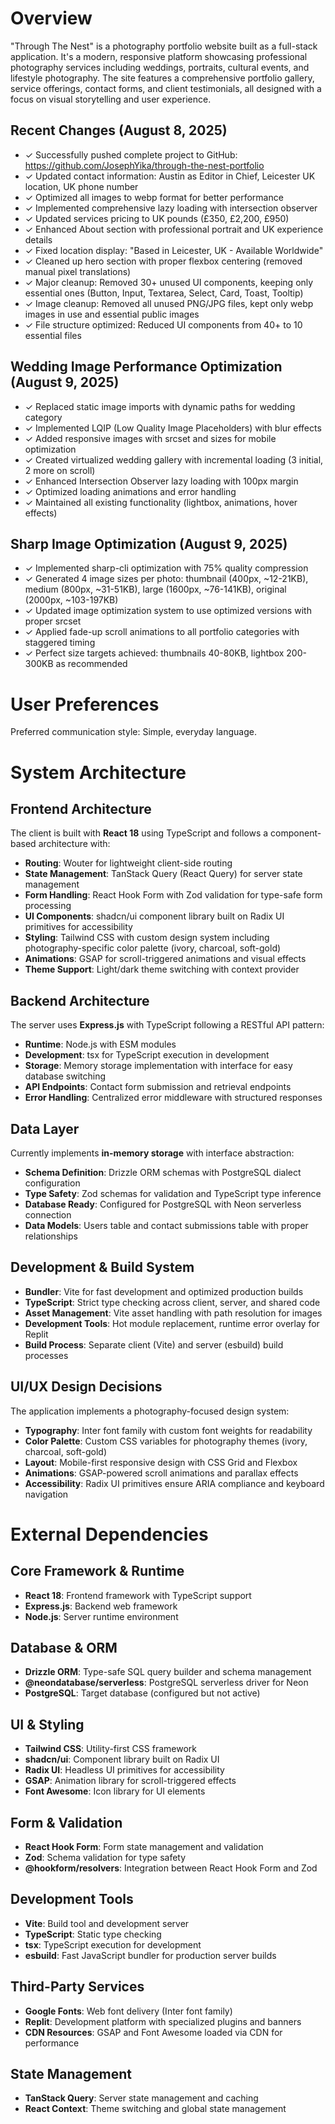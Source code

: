 # Overview

"Through The Nest" is a photography portfolio website built as a full-stack application. It's a modern, responsive platform showcasing professional photography services including weddings, portraits, cultural events, and lifestyle photography. The site features a comprehensive portfolio gallery, service offerings, contact forms, and client testimonials, all designed with a focus on visual storytelling and user experience.

## Recent Changes (August 8, 2025)
- ✓ Successfully pushed complete project to GitHub: https://github.com/JosephYika/through-the-nest-portfolio
- ✓ Updated contact information: Austin as Editor in Chief, Leicester UK location, UK phone number
- ✓ Optimized all images to webp format for better performance
- ✓ Implemented comprehensive lazy loading with intersection observer
- ✓ Updated services pricing to UK pounds (£350, £2,200, £950)
- ✓ Enhanced About section with professional portrait and UK experience details
- ✓ Fixed location display: "Based in Leicester, UK - Available Worldwide"
- ✓ Cleaned up hero section with proper flexbox centering (removed manual pixel translations)
- ✓ Major cleanup: Removed 30+ unused UI components, keeping only essential ones (Button, Input, Textarea, Select, Card, Toast, Tooltip)
- ✓ Image cleanup: Removed all unused PNG/JPG files, kept only webp images in use and essential public images
- ✓ File structure optimized: Reduced UI components from 40+ to 10 essential files

## Wedding Image Performance Optimization (August 9, 2025)
- ✓ Replaced static image imports with dynamic paths for wedding category
- ✓ Implemented LQIP (Low Quality Image Placeholders) with blur effects  
- ✓ Added responsive images with srcset and sizes for mobile optimization
- ✓ Created virtualized wedding gallery with incremental loading (3 initial, 2 more on scroll)
- ✓ Enhanced Intersection Observer lazy loading with 100px margin
- ✓ Optimized loading animations and error handling
- ✓ Maintained all existing functionality (lightbox, animations, hover effects)

## Sharp Image Optimization (August 9, 2025)
- ✓ Implemented sharp-cli optimization with 75% quality compression
- ✓ Generated 4 image sizes per photo: thumbnail (400px, ~12-21KB), medium (800px, ~31-51KB), large (1600px, ~76-141KB), original (2000px, ~103-197KB)
- ✓ Updated image optimization system to use optimized versions with proper srcset
- ✓ Applied fade-up scroll animations to all portfolio categories with staggered timing
- ✓ Perfect size targets achieved: thumbnails 40-80KB, lightbox 200-300KB as recommended

# User Preferences

Preferred communication style: Simple, everyday language.

# System Architecture

## Frontend Architecture

The client is built with **React 18** using TypeScript and follows a component-based architecture with:

- **Routing**: Wouter for lightweight client-side routing
- **State Management**: TanStack Query (React Query) for server state management
- **Form Handling**: React Hook Form with Zod validation for type-safe form processing
- **UI Components**: shadcn/ui component library built on Radix UI primitives for accessibility
- **Styling**: Tailwind CSS with custom design system including photography-specific color palette (ivory, charcoal, soft-gold)
- **Animations**: GSAP for scroll-triggered animations and visual effects
- **Theme Support**: Light/dark theme switching with context provider

## Backend Architecture

The server uses **Express.js** with TypeScript following a RESTful API pattern:

- **Runtime**: Node.js with ESM modules
- **Development**: tsx for TypeScript execution in development
- **Storage**: Memory storage implementation with interface for easy database switching
- **API Endpoints**: Contact form submission and retrieval endpoints
- **Error Handling**: Centralized error middleware with structured responses

## Data Layer

Currently implements **in-memory storage** with interface abstraction:

- **Schema Definition**: Drizzle ORM schemas with PostgreSQL dialect configuration
- **Type Safety**: Zod schemas for validation and TypeScript type inference
- **Database Ready**: Configured for PostgreSQL with Neon serverless connection
- **Data Models**: Users table and contact submissions table with proper relationships

## Development & Build System

- **Bundler**: Vite for fast development and optimized production builds
- **TypeScript**: Strict type checking across client, server, and shared code
- **Asset Management**: Vite asset handling with path resolution for images
- **Development Tools**: Hot module replacement, runtime error overlay for Replit
- **Build Process**: Separate client (Vite) and server (esbuild) build processes

## UI/UX Design Decisions

The application implements a photography-focused design system:

- **Typography**: Inter font family with custom font weights for readability
- **Color Palette**: Custom CSS variables for photography themes (ivory, charcoal, soft-gold)
- **Layout**: Mobile-first responsive design with CSS Grid and Flexbox
- **Animations**: GSAP-powered scroll animations and parallax effects
- **Accessibility**: Radix UI primitives ensure ARIA compliance and keyboard navigation

# External Dependencies

## Core Framework & Runtime
- **React 18**: Frontend framework with TypeScript support
- **Express.js**: Backend web framework
- **Node.js**: Server runtime environment

## Database & ORM
- **Drizzle ORM**: Type-safe SQL query builder and schema management
- **@neondatabase/serverless**: PostgreSQL serverless driver for Neon
- **PostgreSQL**: Target database (configured but not active)

## UI & Styling
- **Tailwind CSS**: Utility-first CSS framework
- **shadcn/ui**: Component library built on Radix UI
- **Radix UI**: Headless UI primitives for accessibility
- **GSAP**: Animation library for scroll-triggered effects
- **Font Awesome**: Icon library for UI elements

## Form & Validation
- **React Hook Form**: Form state management and validation
- **Zod**: Schema validation for type safety
- **@hookform/resolvers**: Integration between React Hook Form and Zod

## Development Tools
- **Vite**: Build tool and development server
- **TypeScript**: Static type checking
- **tsx**: TypeScript execution for development
- **esbuild**: Fast JavaScript bundler for production server builds

## Third-Party Services
- **Google Fonts**: Web font delivery (Inter font family)
- **Replit**: Development platform with specialized plugins and banners
- **CDN Resources**: GSAP and Font Awesome loaded via CDN for performance

## State Management
- **TanStack Query**: Server state management and caching
- **React Context**: Theme switching and global state management